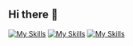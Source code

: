 ## Hi there 👋
[![My Skills](https://skillicons.dev/icons?i=c,cpp,cmake)](https://skillicons.dev)
[![My Skills](https://skillicons.dev/icons?i=js,html,css,nextjs,nodejs,tailwind,vscode,windows)](https://skillicons.dev)
[![My Skills](https://skillicons.dev/icons?i=js,html,css,bash,c,cpp,cmake,docker,git,github,linux,nextjs,nodejs,,notion,powershell,python,pytorch,tailwind,vscode,windows)](https://skillicons.dev)
<!--
**burlibu/burlibu** is a ✨ _special_ ✨ repository because its `README.md` (this file) appears on your GitHub profile.

Here are some ideas to get you started:

- 🔭 I’m currently working on ...
- 🌱 I’m currently learning ...
- 👯 I’m looking to collaborate on ...
- 🤔 I’m looking for help with ...
- 💬 Ask me about ...
- 📫 How to reach me: ...
- 😄 Pronouns: ...
- ⚡ Fun fact: ...
-->
